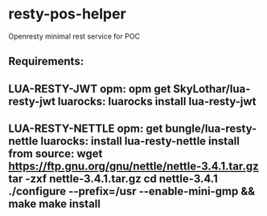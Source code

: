 # resty-pos-helper
Openresty minimal rest service for POC

Requirements:
----------------------------------------------------------------
LUA-RESTY-JWT
	opm: 
		opm get SkyLothar/lua-resty-jwt
	luarocks: 
		luarocks install lua-resty-jwt
----------------------------------------------------------------
LUA-RESTY-NETTLE
	opm:
		get bungle/lua-resty-nettle
	luarocks:
		install lua-resty-nettle
	install from source:
		wget https://ftp.gnu.org/gnu/nettle/nettle-3.4.1.tar.gz
		tar -zxf nettle-3.4.1.tar.gz
		cd nettle-3.4.1
		./configure --prefix=/usr --enable-mini-gmp && make
		make install 
----------------------------------------------------------------
